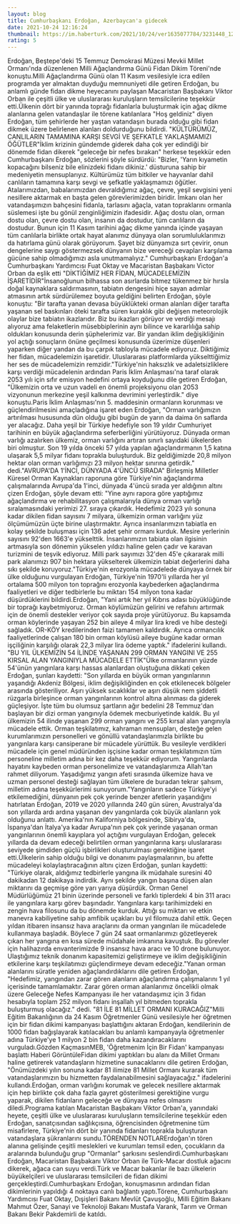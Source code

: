```yaml
--- 
layout: blog
title: Cumhurbaşkanı Erdoğan, Azerbaycan'a gidecek
date: 2021-10-24 12:16:24
thumbnail: https://im.haberturk.com/2021/10/24/ver1635077784/3231448_1200x627.jpg
rating: 5
---
```

Erdoğan, Beştepe'deki 15 Temmuz Demokrasi Müzesi Mevkii Millet Ormanı'nda düzenlenen Milli Ağaçlandırma Günü Fidan Dikim Töreni'nde konuştu.Milli Ağaçlandırma Günü olan 11 Kasım vesilesiyle icra edilen programda yer almaktan duyduğu memnuniyeti dile getiren Erdoğan, bu anlamlı günde fidan dikme heyecanını paylaşan Macaristan Başbakanı Viktor Orban ile çeşitli ülke ve uluslararası kuruluşların temsilcilerine teşekkür etti.Ülkenin dört bir yanında toprağı fidanlarla buluşturmak için ağaç dikme alanlarına gelen vatandaşlar ile törene katılanlara "Hoş geldiniz" diyen Erdoğan, tüm şehirlerde her yaştan vatandaşın burada olduğu gibi fidan dikmek üzere belirlenen alanları doldurduğunu bildirdi. "KÜLTÜRÜMÜZ, CANLILARIN TAMAMINA KARŞI SEVGİ VE ŞEFKATLE YAKLAŞMAMIZI ÖĞÜTLER"İklim krizinin gündemde giderek daha çok yer edindiği bir dönemde fidan dikerek "geleceğe bir nefes bırakan" herkese teşekkür eden Cumhurbaşkanı Erdoğan, sözlerini şöyle sürdürdü:  "Bizler, 'Yarın kıyametin kopacağını bilseniz bile elinizdeki fidanı dikiniz.' düsturuna sahip bir medeniyetin mensuplarıyız. Kültürümüz tüm bitkiler ve hayvanlar dahil canlıların tamamına karşı sevgi ve şefkatle yaklaşmamızı öğütler. Atalarımızdan, babalarımızdan devraldığımız ağaç, çevre, yeşil sevgisini yeni nesillere aktarmak en başta gelen görevlerimizden biridir. İmkanı olan her vatandaşımızın bahçesini fidanla, tarlasını ağaçla, vatan topraklarını ormanla süslemesi işte bu gönül zenginliğimizin ifadesidir. Ağaç dostu olan, orman dostu olan, çevre dostu olan, insanın da dostudur, tüm canlıların da dostudur. Bunun için 11 Kasım tarihini ağaç dikme yanında içinde yaşayan tüm canlılarla birlikte ortak hayat alanımız dünyaya olan sorumluluklarımızı da hatırlama günü olarak görüyorum. Şayet biz dünyamıza sırt çevirir, onun dengelerine saygı göstermezsek dünyanın bize vereceği cevapları karşılama gücüne sahip olmadığımızı asla unutmamalıyız." Cumhurbaşkanı Erdoğan'a Cumhurbaşkanı Yardımcısı Fuat Oktay ve Macaristan Başbakanı Victor Orban da eşlik etti "DİKTİĞİMİZ HER FİDAN, MÜCADELEMİZİN İŞARETİDİR"İnsanoğlunun bilhassa son asırlarda bitmez tükenmez bir hırsla doğal kaynaklara saldırmasının, tabiatın dengesini hiçe sayan adımlar atmasının artık sürdürülemez boyuta geldiğini belirten Erdoğan, şöyle konuştu:  "Bir tarafta yanan devasa büyüklükteki orman alanları diğer tarafta yaşanan sel baskınları öteki tarafta süren kuraklık gibi değişen meteorolojik olaylar bize tabiatın ikazlarıdır. Biz bu ikazları görüyor ve verdiği mesajı alıyoruz ama felaketlerin müsebbiplerinin aynı bilince ve kararlılığa sahip oldukları konusunda derin şüphelerimiz var. Bir yandan iklim değişikliğinin yol açtığı sonuçların önüne geçilmesi konusunda üzerimize düşenleri yaparken diğer yandan da bu çarpık tabloyla mücadele ediyoruz. Diktiğimiz her fidan, mücadelemizin işaretidir. Uluslararası platformlarda yükselttiğimiz her ses de mücadelemizin remzidir."Türkiye'nin haksızlık ve adaletsizliklere karşı verdiği mücadelenin ardından Paris İklim Anlaşması'na taraf olarak 2053 yılı için sıfır emisyon hedefini ortaya koyduğunu dile getiren Erdoğan, "Ülkemizin orta ve uzun vadeli en önemli projeksiyonu olan 2053 vizyonunun merkezine yeşil kalkınma devrimini yerleştirdik." diye konuştu.Paris İklim Anlaşması'nın 5. maddesinin ormanların korunması ve güçlendirilmesini amaçladığına işaret eden Erdoğan, "Orman varlığımızın artırılması hususunda dün olduğu gibi bugün de yarın da daima ön saflarda yer alacağız. Daha yeşil bir Türkiye hedefiyle son 19 yıldır Cumhuriyet tarihinin en büyük ağaçlandırma seferberliğini yürütüyoruz. Dünyada orman varlığı azalırken ülkemiz, orman varlığını artıran sınırlı sayıdaki ülkelerden biri olmuştur. Son 19 yılda önceki 57 yılda yapılan ağaçlandırmanın 1,5 katına ulaşarak 5,5 milyar fidanı toprakla buluşturduk. Biz geldiğimizde 20,8 milyon hektar olan orman varlığımızı 23 milyon hektar sınırına getirdik." dedi."AVRUPA'DA 1'İNCİ, DÜNYADA 4'ÜNCÜ SIRADA" Birleşmiş Milletler Küresel Orman Kaynakları raporuna göre Türkiye'nin ağaçlandırma çalışmalarında Avrupa'da 1'inci, dünyada 4'üncü sırada yer aldığının altını çizen Erdoğan, şöyle devam etti:  "Yine aynı rapora göre yaptığımız ağaçlandırma ve rehabilitasyon çalışmalarıyla dünya orman varlığı sıralamasındaki yerimizi 27. sıraya çıkardık. Hedefimiz 2023 yılı sonuna kadar dikilen fidan sayısını 7 milyara, ülkemizin orman varlığını yüz ölçümümüzün üçte birine ulaştırmaktır. Ayrıca insanlarımızın tabiatla en kolay şekilde buluşması için 136 adet şehir ormanı kurduk. Mesire yerlerinin sayısını 92'den 1663'e yükselttik. İnsanlarımızın tabiata olan ilgisinin artmasıyla son dönemin yükselen yıldızı haline gelen çadır ve karavan turizmini de teşvik ediyoruz. Milli park sayımızı 32'den 45'e çıkararak milli park alanımızı 907 bin hektara yükselterek ülkemizin tabiat değerlerini daha sıkı şekilde koruyoruz."Türkiye'nin erozyonla mücadelede dünyaya örnek bir ülke olduğunu vurgulayan Erdoğan, Türkiye'nin 1970'li yıllarda her yıl ortalama 500 milyon ton toprağını erozyonla kaybederken ağaçlandırma faaliyetleri ve diğer tedbirlerle bu miktarı 154 milyon tona kadar düşürdüklerini bildirdi.Erdoğan, "Yani artık her yıl Kıbrıs adası büyüklüğünde bir toprağı kaybetmiyoruz. Orman köylümüzün gelirini ve refahını artırmak için de önemli destekler veriyor çok sayıda proje yürütüyoruz. Bu kapsamda orman köylerinde yaşayan 252 bin aileye 4 milyar lira kredi ve hibe desteği sağladık. OR-KÖY kredilerinden faizi tamamen kaldırdık. Ayrıca ormancılık faaliyetlerinde çalışan 180 bin orman köylüsü aileye bugüne kadar orman işçiliğinin karşılığı olarak 22,3 milyar lira ödeme yaptık." ifadelerini kullandı. "BU YIL ÜLKEMİZİN 54 İLİNDE YAŞANAN 299 ORMAN YANGINI VE 255 KIRSAL ALAN YANGINIYLA MÜCADELE ETTİK"Ülke ormanlarının yüzde 54'ünün yangınlara karşı hassas alanlardan oluştuğuna dikkati çeken Erdoğan, şunları kaydetti:  "Son yıllarda en büyük orman yangınlarının yaşandığı Akdeniz Bölgesi, iklim değişikliğinden en çok etkilenecek bölgeler arasında gösteriliyor. Aşırı yüksek sıcaklıklar ve aşırı düşük nem şiddetli rüzgarla birleşince orman yangınlarının kontrol altına alınması da giderek güçleşiyor. İşte tüm bu olumsuz şartların ağır bedelini 28 Temmuz'dan başlayan bir dizi orman yangınıyla ödemek mecburiyetinde kaldık. Bu yıl ülkemizin 54 ilinde yaşanan 299 orman yangını ve 255 kırsal alan yangınıyla mücadele ettik. Orman teşkilatımız, kahraman mensupları, desteğe gelen kurumlarımızın personelleri ve gönüllü vatandaşlarımızla birlikte bu yangınlara karşı cansiperane bir mücadele yürüttük. Bu vesileyle verdikleri mücadele için genel müdüründen işçisine kadar orman teşkilatımızın tüm personeline milletim adına bir kez daha teşekkür ediyorum. Yangınlarda hayatını kaybeden orman personelimize ve vatandaşlarımıza Allah'tan rahmet diliyorum. Yaşadığımız yangın afeti sırasında ülkemize hava ve uzman personel desteği sağlayan tüm ülkelere de buradan tekrar şahsım, milletim adına teşekkürlerimi sunuyorum."Yangınların sadece Türkiye'yi etkilemediğini, dünyanın pek çok yerinde benzer afetlerin yaşandığını hatırlatan Erdoğan, 2019 ve 2020 yıllarında 240 gün süren, Avustralya'da son yıllarda ardı ardına yaşanan dev yangınlarda çok büyük alanların yok olduğunu anlattı.  Amerika'nın Kaliforniya bölgesinde, Sibirya'da, İspanya'dan İtalya'ya kadar Avrupa'nın pek çok yerinde yaşanan orman yangınlarının önemli kayıplara yol açtığını vurgulayan Erdoğan, gelecek yıllarda da devam edeceği belirtilen orman yangınlarına karşı uluslararası seviyede şimdiden güçlü işbirlikleri oluşturulması gerektiğine işaret etti.Ülkelerin sahip olduğu bilgi ve donanımı paylaşmalarının, bu afette mücadeleyi kolaylaştıracağının altını çizen Erdoğan, şunları kaydetti:  "Türkiye olarak, aldığımız tedbirlerle yangına ilk müdahale suresini 40 dakikadan 12 dakikaya indirdik. Aynı şekilde yangın başına düşen alan miktarını da geçmişe göre yarı yarıya düşürdük. Orman Genel Müdürlüğümüz 21 binin üzerinde personeli ve farklı tiplerdeki 4 bin 311 aracı ile yangınlara karşı görev başındadır. Yangınlara karşı tarihimizdeki en zengin hava filosunu da bu dönemde kurduk. Attığı su miktarı ve etkin manevra kabiliyetine sahip amfibik uçakları bu yıl filomuza dahil ettik. Geçen yıldan itibaren insansız hava araçlarını da orman yangınları ile mücadelede kullanmaya başladık. Böylece 7 gün 24 saat ormanlarımızı gözetleyerek çıkan her yangına en kısa sürede müdahale imkanına kavuştuk. Bu görevler için halihazırda envanterimizde 9 insansız hava aracı ve 10 drone bulunuyor. Ulaştığımız teknik donanım kapasitemizi geliştirmeye ve iklim değişikliğinin etkilerine karşı teşkilatımızı güçlendirmeye devam edeceğiz."Yanan orman alanlarını süratle yeniden ağaçlandırdıklarını dile getiren Erdoğan, "Hedefimiz, yangından zarar gören alanların ağaçlandırma çalışmalarını 1 yıl içerisinde tamamlamaktır. Zarar gören orman alanlarımız öncelikli olmak üzere Geleceğe Nefes Kampanyası ile her vatandaşımız için 3 fidan hesabıyla toplam 252 milyon fidanı inşallah yıl bitmeden toprakla buluşturmuş olacağız." dedi. "81 İLE 81 MİLLET ORMANI KURACAĞIZ"Milli Eğitim Bakanlığının da 24 Kasım Öğretmenler Günü vesilesiyle her öğretmen için bir fidan dikimi kampanyası başlattığını aktaran Erdoğan, kendilerinin de 1000 fidan bağışlayarak katılacakları bu anlamlı kampanyayla öğretmenler adına Türkiye'ye 1 milyon 2 bin fidan daha kazandıracaklarını vurguladı.Gözden KaçmasınMEB, 'Öğretmenim İçin Bir Fidan' kampanyası başlattı Haberi GörüntüleFidan dikimi yaptıkları bu alanı da Millet Ormanı haline getirerek vatandaşların hizmetine sunacaklarını dile getiren Erdoğan, "Önümüzdeki yılın sonuna kadar 81 ilimize 81 Millet Ormanı kurarak tüm vatandaşlarımızın bu hizmetten faydalanabilmesini sağlayacağız." ifadelerini kullandı.Erdoğan, orman varlığını korumak ve gelecek nesillere aktarmak için hep birlikte çok daha fazla gayret gösterilmesi gerektiğine vurgu yaparak, dikilen fidanların geleceğe ve dünyaya nefes olmasını diledi.Programa katılan Macaristan Başbakanı Viktor Orban'a, yanındaki heyete, çeşitli ülke ve uluslararası kuruluşların temsilcilerine teşekkür eden Erdoğan, sanatçısından sağlıkçısına, öğrencisinden öğretmenine tüm misafirlere, Türkiye'nin dört bir yanında fidanları toprakla buluşturan vatandaşlara şükranlarını sundu.TÖRENDEN NOTLARErdoğan'ın tören alanına gelişinde çeşitli meslekleri ve kurumları temsil eden, çocukların da aralarında bulunduğu grup "Ormanlar" şarkısını seslendirdi.Cumhurbaşkanı Erdoğan, Macaristan Başbakanı Viktor Orban ile Türk-Macar dostluk ağacını dikerek, ağaca can suyu verdi.Türk ve Macar bakanlar ile bazı ülkelerin büyükelçileri ve uluslararası temsilcileri de fidan dikimi gerçekleştirdi.Cumhurbaşkanı Erdoğan, konuşmasının ardından fidan dikimlerinin yapıldığı 4 noktaya canlı bağlantı yaptı.Törene, Cumhurbaşkanı Yardımcısı Fuat Oktay, Dışişleri Bakanı Mevlüt Çavuşoğlu, Milli Eğitim Bakanı Mahmut Özer, Sanayi ve Teknoloji Bakanı Mustafa Varank, Tarım ve Orman Bakanı Bekir Pakdemirli de katıldı. 
